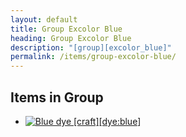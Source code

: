 ```yaml
---
layout: default
title: Group Excolor Blue
heading: Group Excolor Blue
description: "[group][excolor_blue]"
permalink: /items/group-excolor-blue/
---
```



## Items in Group

<ul class="list-items">
    <li><a href="{{site.baseurl}}/items/dye-blue/"><img src="{{site.baseurl}}/assets/img/items/textures/dye_blue.png" data-toggle="tooltip" title="Blue dye [craft][dye:blue]"></a></li>
</ul>
